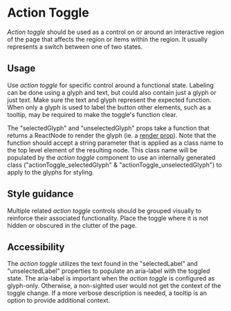 # Action Toggle

*Action toggle* should be used as a control on or around an interactive region of the page that affects the region or items within the region. It usually represents a switch between one of two states.

## Usage

Use *action toggle* for specific control around a functional state. Labeling can be done using a glyph and text, but could also contain just a glyph or just text. Make sure the text and glyph represent the expected function. When only a glyph is used to label the button other elements, such as a tooltip, may be required to make the toggle's function clear.

The "selectedGlyph" and "unselectedGlyph" props take a function that returns a ReactNode to render the glyph (ie. a [render prop](https://reactjs.org/docs/render-props.html)).  Note that the function should accept a string parameter that is applied as a class name to the top level element of the resulting node.  This class name will be populated by the *action toggle* component to use an internally generated class ("actionToggle_selectedGlyph" & "actionToggle_unselectedGlyph") to apply to the glyphs for styling. 

## Style guidance

Multiple related *action toggle* controls should be grouped visually to reinforce their associated functionality. Place the toggle where it is not hidden or obscured in the clutter of the page.

## Accessibility

The *action toggle* utilizes the text found in the "selectedLabel" and "unselectedLabel" properties to populate an aria-label with the toggled state. The aria-label is important when the *action toggle* is configured as glyph-only. Otherwise, a non-sighted user would not get the context of the toggle change. If a more verbose description is needed, a tooltip is an option to provide additional context.